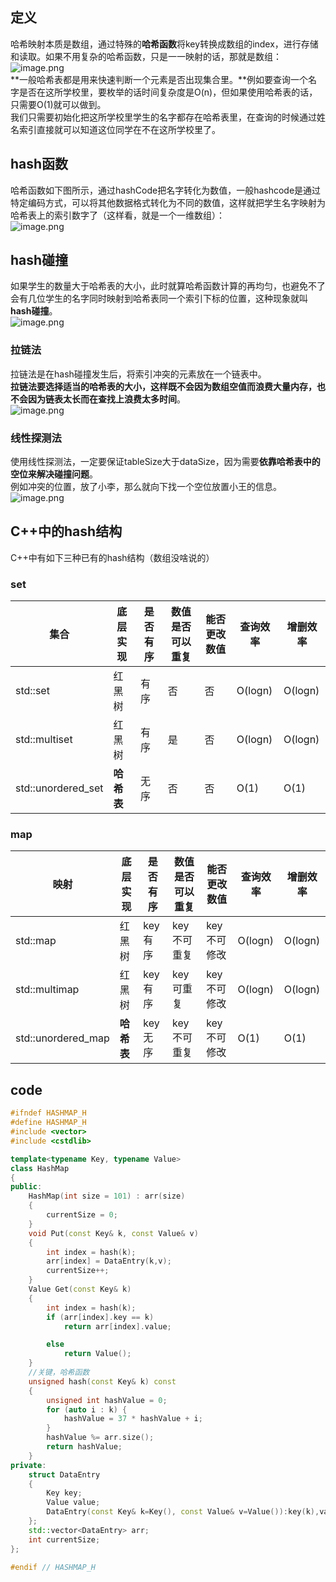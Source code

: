 ## 定义

哈希映射本质是数组，通过特殊的**哈希函数**将key转换成数组的index，进行存储和读取。如果不用复杂的哈希函数，只是一一映射的话，那就是数组：<br />![image.png](哈希表.assets/1645202091299-c6d93845-65e6-4529-8208-780caab41ba9.png)<br />**一般哈希表都是用来快速判断一个元素是否出现集合里。**例如要查询一个名字是否在这所学校里，要枚举的话时间复杂度是O(n)，但如果使用哈希表的话， 只需要O(1)就可以做到。<br />我们只需要初始化把这所学校里学生的名字都存在哈希表里，在查询的时候通过姓名索引直接就可以知道这位同学在不在这所学校里了。
## hash函数
哈希函数如下图所示，通过hashCode把名字转化为数值，一般hashcode是通过特定编码方式，可以将其他数据格式转化为不同的数值，这样就把学生名字映射为哈希表上的索引数字了（这样看，就是一个一维数组）：<br />![image.png](哈希表.assets/1645369250605-e8c9b00b-15b4-4838-8017-2268db2d965f.png)
## hash碰撞
如果学生的数量大于哈希表的大小，此时就算哈希函数计算的再均匀，也避免不了会有几位学生的名字同时映射到哈希表同一个索引下标的位置，这种现象就叫**hash碰撞**。<br />![image.png](哈希表.assets/1645369418338-42db871e-e4e5-4b6c-9d9c-4f982124f537.png)
### 拉链法
拉链法是在hash碰撞发生后，将索引冲突的元素放在一个链表中。<br />**拉链法要选择适当的哈希表的大小，这样既不会因为数组空值而浪费大量内存，也不会因为链表太长而在查找上浪费太多时间**。<br />![image.png](哈希表.assets/1645369610185-feb7b76b-266d-4fd6-af64-8e373c31ec1a.png)
### 线性探测法
使用线性探测法，一定要保证tableSize大于dataSize，因为需要**依靠哈希表中的空位来解决碰撞问题**。<br />例如冲突的位置，放了小李，那么就向下找一个空位放置小王的信息。<br />![image.png](哈希表.assets/1645369772358-8945b5c2-fc47-43c0-9243-691f40d1bd22.png)
## C++中的hash结构
C++中有如下三种已有的hash结构（数组没啥说的）
### set
| **集合** | **底层实现** | **是否有序** | **数值是否可以重复** | **能否更改数值** | **查询效率** | **增删效率** |
| --- | --- | --- | --- | --- | --- | --- |
| std::set | 红黑树 | 有序 | 否 | 否 | O(logn) | O(logn) |
| std::multiset | 红黑树 | 有序 | 是 | 否 | O(logn) | O(logn) |
| std::unordered_set | **哈希表** | 无序 | 否 | 否 | O(1) | O(1) |

### map
| **映射** | **底层实现** | **是否有序** | **数值是否可以重复** | **能否更改数值** | **查询效率** | **增删效率** |
| --- | --- | --- | --- | --- | --- | --- |
| std::map | 红黑树 | key有序 | key不可重复 | key不可修改 | O(logn) | O(logn) |
| std::multimap | 红黑树 | key有序 | key可重复 | key不可修改 | O(logn) | O(logn) |
| std::unordered_map | **哈希表** | key无序 | key不可重复 | key不可修改 | O(1) | O(1) |

## code

```cpp
#ifndef HASHMAP_H
#define HASHMAP_H
#include <vector>
#include <cstdlib>

template<typename Key, typename Value>
class HashMap
{
public:
    HashMap(int size = 101) : arr(size)
    {
        currentSize = 0;
    }
    void Put(const Key& k, const Value& v)
    {
        int index = hash(k);
        arr[index] = DataEntry(k,v);
        currentSize++;
    }
    Value Get(const Key& k)
    {
        int index = hash(k);
        if (arr[index].key == k)
            return arr[index].value;

        else
            return Value();
    }
    //关键，哈希函数
    unsigned hash(const Key& k) const
    {
        unsigned int hashValue = 0;
        for (auto i : k) {
            hashValue = 37 * hashValue + i;
        }
        hashValue %= arr.size();
        return hashValue;
    }
private:
    struct DataEntry
    {
        Key key;
        Value value;
        DataEntry(const Key& k=Key(), const Value& v=Value()):key(k),value(v){}
    };
    std::vector<DataEntry> arr;
    int currentSize;
};

#endif // HASHMAP_H
```
